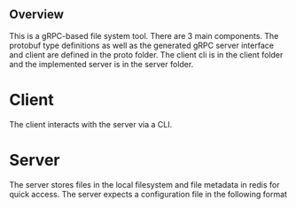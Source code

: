 ## Overview

This is a gRPC-based file system tool. There are 3 main components. The protobuf type definitions as well as the generated gRPC server interface and client are defined in the proto folder. The client cli is in the client folder and the implemented server is in the server folder.

# Client 

The client interacts with the server via a CLI. 

# Server

The server stores files in the local filesystem and file metadata in redis for quick access. The server expects a configuration file in the following format

